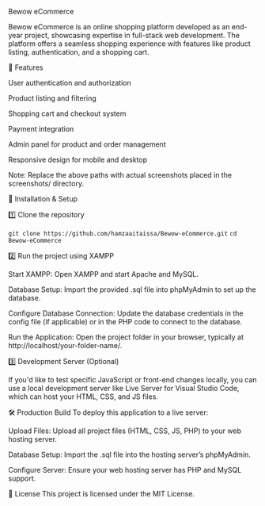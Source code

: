 Bewow eCommerce

Bewow eCommerce is an online shopping platform developed as an end-year project, showcasing expertise in full-stack web development. The platform offers a seamless shopping experience with features like product listing, authentication, and a shopping cart.

🚀 Features

User authentication and authorization

Product listing and filtering

Shopping cart and checkout system

Payment integration

Admin panel for product and order management

Responsive design for mobile and desktop

Note: Replace the above paths with actual screenshots placed in the screenshots/ directory.

🔧 Installation & Setup

1️⃣ Clone the repository

`git clone https://github.com/hamzaaitaissa/Bewow-eCommerce.git`
`cd Bewow-eCommerce`

2️⃣ Run the project using XAMPP

Start XAMPP: Open XAMPP and start Apache and MySQL.

Database Setup: Import the provided .sql file into phpMyAdmin to set up the database.

Configure Database Connection: Update the database credentials in the config file (if applicable) or in the PHP code to connect to the database.

Run the Application: Open the project folder in your browser, typically at http://localhost/your-folder-name/.

3️⃣ Development Server (Optional)

If you'd like to test specific JavaScript or front-end changes locally, you can use a local development server like Live Server for Visual Studio Code, which can host your HTML, CSS, and JS files.

🛠 Production Build
To deploy this application to a live server:

Upload Files: Upload all project files (HTML, CSS, JS, PHP) to your web hosting server.

Database Setup: Import the .sql file into the hosting server’s phpMyAdmin.

Configure Server: Ensure your web hosting server has PHP and MySQL support.

📄 License
This project is licensed under the MIT License.

